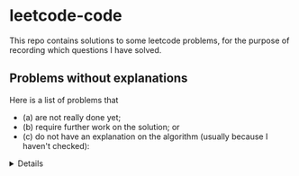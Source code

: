 # leetcode-code

This repo contains solutions to some leetcode problems, for the purpose of recording which questions I have solved.

## Problems without explanations

Here is a list of problems that
* (a) are not really done yet;
* (b) require further work on the solution; or
* (c) do not have an explanation on the algorithm (usually because I haven't checked):

<details>
1 2 3 5 6 7 8 9 10 11 12 13 14 15 16 17 18 19 22 23
24 26 27 33 34 36 38 39 40 41 42 43 44 45 48 49 50 54 55 57
60 61 62 63 64 65 66 67 69 70 71 72 73 74 75 76 78 79 80 85
88 89 91 93 94 96 98 100 101 102 103 104 105 106 107 108 110 111 112
113 114 115 116 118 119 120 122 124 125 127 128 129 130 131 132 134 135 137
139 140 141 142 143 144 150 151 155 165 167 169 171 198 200 201 205 206 221
229 232 234 235 237 238 242 257 258 260 264 268 273 279 283 287 300 310 312 313
322 330 341 343 344 345 349 350 368 371 377 380 383 387 389 402 404 409 413 429
435 442 445 446 451 452 455 458 485 495 501 504 506 513 514 515 516 518
523 525 530 543 551 552 554 557 576 606 621 623 629 633 636 645 647 648
657 661 678 682 690 692 700 703 705 706 712 713 719 726 728 739 740 743 746 752
754 762 763 769 775 779 784 786 787 788 791 802 806 807 811 815 820 823 826 834
840 844 846 861 871 872 876 881 883 885 896 900 907 912 930 931 935 938
946 948 950 959 961 974 976 977 979 992 993 994 995 997 999 1001 1002 1003
1005 1007 1018 1023 1026 1032 1038 1041 1042 1043 1047 1052 1074 1078 1090 1095 1105 1110 1122
1123 1128 1129 1139 1145 1146 1155 1160 1161 1171 1190 1207 1208 1218 1219 1220 1232 1235 1239
1249 1255 1266 1269 1275 1281 1287 1289 1290 1291 1318 1325 1334 1335 1339 1347 1356 1361
1380 1382 1389 1395 1404 1411 1419 1420 1422 1424 1425 1436 1438 1441 1442 1457 1458 1460 1463 1475
1481 1482 1492 1496 1502 1503 1508 1509 1512 1518 1523 1530 1535 1544 1550 1552 1557 1561 1568
1572 1578 1579 1582 1598 1605 1608 1609 1611 1614 1630 1637 1642 1653 1657 1662 1669 1685 1700
1701 1704 1716 1717 1736 1738 1742 1743 1744 1745 1748 1750 1758 1759 1768 1780 1791 1793
1798 1802 1812 1814 1816 1822 1823 1824 1832 1835 1838 1845 1846 1863 1877 1887 1903 1913 1915 1921
1971 1976 1979 1992 2000 2009 2019 2032 2037 2038 2045 2049 2050 2053 2058 2063 2064
2068 2069 2073 2075 2076 2078 2090 2092 2096 2103 2104 2105 2109 2115 2119 2122 2125 2134 2140 2147
2149 2155 2169 2181 2185 2191 2192 2195 2196 2225 2251 2257 2264 2265 2285 2293 2302 2306 2316
2353 2363 2370 2373 2374 2385 2391 2392 2399 2402 2405 2418 2433 2442 2443 2444 2447 2470
2482 2483 2485 2486 2487 2492 2497 2535 2540 2541 2542 2543 2544 2566 2582 2586 2587 2588
2597 2610 2642 2678 2706 2709 2733 2742 2746 2750 2751 2760 2765 2785 2798 2812 2816 2849 2864 2869
2870 2873 2903 2905 2906 2958 2962 2966 2970 2976 2997 3005 3016 3033 3034 3068 3075 3110
3127 564 2699 440 729 731 432 2458 2762 2872 2940 3203 689 1639 1368 407 1765 2127 2467 2523
</details>
